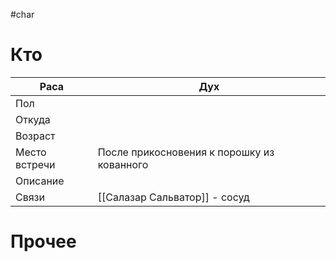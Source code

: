#char 
# Кто

| Раса          | Дух                                        |
| ------------- | ------------------------------------------ |
| Пол           |                                            |
| Откуда        |                                            |
| Возраст       |                                            |
| Место встречи | После прикосновения к порошку из кованного |
| Описание      |                                            |
| Связи         | [[Салазар Сальватор]] - сосуд              |
# Прочее

